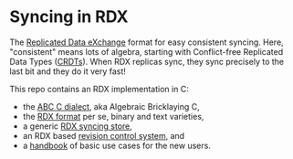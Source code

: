 #   Syncing in RDX

The [Replicated Data eXchange][R] format for easy consistent syncing.
Here, "consistent" means lots of algebra, starting with Conflict-free Replicated Data Types ([CRDTs][C]).
When RDX replicas sync, they sync precisely to the last bit and they do it very fast!

This repo contains an RDX implementation in C:

  - the [ABC C dialect][A], aka Algebraic Bricklaying C,
  - the [RDX format][R] per se, binary and text varieties,
  - a generic [RDX syncing store][B],
  - an RDX based [revision control system][F], and
  - a [handbook][B] of basic use cases for the new users.

[A]: ./abc/README.md
[C]: http://crdt.tech
[R]: ./rdx/README.md
[B]: ./brix/README.md
[F]: ./fork/README.md
[B]: ./book/README.md
